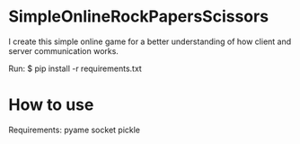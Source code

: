 # SimpleOnlineRockPapersScissors

I create this simple online game for a better understanding of how client and server communication works.

Run:
$ pip install -r requirements.txt

# How to use




Requirements:
pyame
socket
pickle
